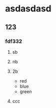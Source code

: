 
# asdasdasd
## 123
### fdf332



1. sb
2. nb
3. 2b
	- red
	- blue
	- green
1. ccc


	<script></script>
